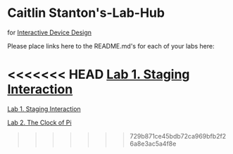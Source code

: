 # Caitlin Stanton's-Lab-Hub
for [Interactive Device Design](https://github.com/FAR-Lab/Developing-and-Designing-Interactive-Devices/)

Please place links here to the README.md's for each of your labs here:

<<<<<<< HEAD
[Lab 1. Staging Interaction](https://github.com/caitlinstanton/Interactive-Lab-Hub/tree/Spring2021/Lab%201)
=======
[Lab 1. Staging Interaction](Lab%201/)

[Lab 2. The Clock of Pi](Lab%202/)
>>>>>>> 729b871ce45bdb72ca969bfb2f26a8e3ac5a4f8e
